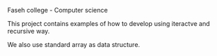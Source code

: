 Faseh college - Computer science

This project contains examples of how to develop using iteractve and recursive way.

We also use standard array as data structure.
